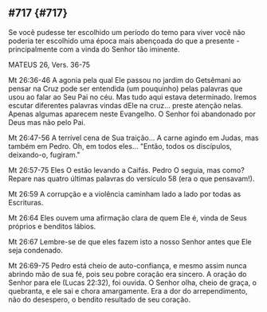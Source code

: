 ## #717 {#717}

Se você pudesse ter escolhido um período do temo para viver você não poderia ter escolhido uma época mais abençoada do que a presente - principalmente com a vinda do Senhor tão iminente.

MATEUS 26, Vers. 36-75

Mt 26:36-46 A agonia pela qual Ele passou no jardim do Getsêmani ao pensar na Cruz pode ser entendida (um pouquinho) pelas palavras que usou ao falar ao Seu Pai no céu. Mas tudo aqui estava determinado. Iremos escutar diferentes palavras vindas dEle na cruz... preste atenção nelas. Apenas algumas aparecem neste Evangelho. O Senhor foi abandonado por Deus mas não pelo Pai.

Mt 26:47-56 A terrível cena de Sua traição... A carne agindo em Judas, mas também em Pedro. Oh, em todos eles... &quot;Então, todos os discípulos, deixando-o, fugiram.&quot;

Mt 26:57-75 Eles O estão levando a Caifás. Pedro O seguia, mas como? Repare nas quatro últimas palavras do versículo 58 (era o que pensavam!).

Mt 26:59 A corrupção e a violência caminham lado a lado por todas as Escrituras.

Mt 26:64 Eles ouvem uma afirmação clara de quem Ele é, vinda de Seus próprios e benditos lábios.

Mt 26:67 Lembre-se de que eles fazem isto a nosso Senhor antes que Ele seja condenado.

Mt 26:69-75 Pedro está cheio de auto-confiança, e mesmo assim nunca abrindo mão de sua fé, pois seu pobre coração era sincero. A oração do Senhor para ele (Lucas 22:32), foi ouvida. O Senhor olha, cheio de graça, o quebranta, e ele sai e chora amargamente. Era a dor do arrependimento, não do desespero, o bendito resultado de seu coração.